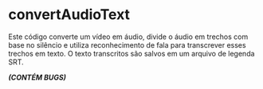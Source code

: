 # convertAudioText

Este código converte um vídeo em áudio, divide o áudio em trechos com base no silêncio e utiliza reconhecimento de fala para transcrever esses trechos em texto. O texto transcritos são salvos em um arquivo de legenda SRT.

___(CONTÉM BUGS)___
